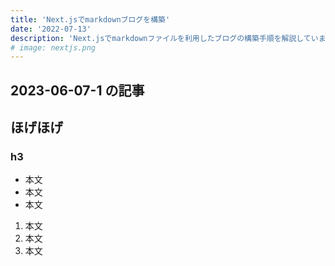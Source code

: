 ```yaml
---
title: 'Next.jsでmarkdownブログを構築'
date: '2022-07-13'
description: 'Next.jsでmarkdownファイルを利用したブログの構築手順を解説しています。'
# image: nextjs.png
---
```


## 2023-06-07-1 の記事

## ほげほげ

### h3

- 本文
- 本文
- 本文

1. 本文
2. 本文
3. 本文
